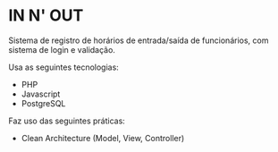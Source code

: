 # IN N' OUT

Sistema de registro de horários de entrada/saída de funcionários, com sistema de login e validação.

Usa as seguintes tecnologias:

- PHP
- Javascript
- PostgreSQL

Faz uso das seguintes práticas:

- Clean Architecture (Model, View, Controller)


